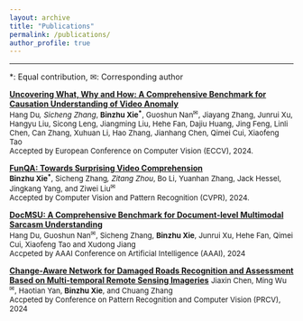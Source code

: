 ```yaml
---
layout: archive
title: "Publications"
permalink: /publications/
author_profile: true
---
```


---
*: Equal contribution, ✉: Corresponding author

**[Uncovering What, Why and How: A Comprehensive Benchmark for Causation Understanding of Video Anomaly]()**  
<span style="font-size: small;">Hang Du<sup>*</sup>, Sicheng Zhang<sup>*</sup>, **Binzhu Xie<sup>*</sup>**, Guoshun Nan<sup>✉</sup>, Jiayang Zhang, Junrui Xu, Hangyu Liu, Sicong Leng, Jiangming Liu, Hehe Fan, Dajiu Huang, Jing Feng, Linli Chen, Can Zhang, Xuhuan Li, Hao Zhang, Jianhang Chen, Qimei Cui, Xiaofeng Tao  
Accepted by European Conference on Computer Vision (ECCV), 2024.<span>

[**FunQA: Towards Surprising Video Comprehension**](https://arxiv.org/abs/2306.14899)  
<span style="font-size: small;">**Binzhu Xie<sup>*</sup>**, Sicheng Zhang<sup>*</sup>, Zitang Zhou<sup>*</sup>, Bo Li, Yuanhan Zhang, Jack Hessel, Jingkang Yang, and Ziwei Liu<sup>✉</sup>    
Accepted by Computer Vision and Pattern Recognition (CVPR), 2024.<span>

[**DocMSU: A Comprehensive Benchmark for Document-level Multimodal Sarcasm Understanding**](https://arxiv.org/abs/2312.16023)  
<span style="font-size: small;">Hang Du, Guoshun Nan<sup>✉</sup>, Sicheng Zhang, **Binzhu Xie**, Junrui Xu, Hehe Fan, Qimei Cui, Xiaofeng Tao and Xudong Jiang    
Accpeted by AAAI Conference on Artificial Intelligence (AAAI), 2024<span>

[**Change-Aware Network for Damaged Roads Recognition and Assessment Based on Multi-temporal Remote Sensing Imageries**](https://link.springer.com/chapter/10.1007/978-981-99-8462-6_21)
<span style="font-size: small;">Jiaxin Chen, Ming Wu<sup>✉</sup>, Haotian Yan, **Binzhu Xie**, and Chuang Zhang  
Accpeted by Conference on Pattern Recognition and Computer Vision (PRCV), 2024<span>
